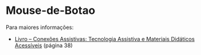# Mouse-de-Botao

Para maiores informações:
- [Livro – Conexões Assistivas: Tecnologia Assistiva e Materiais Didáticos Acessíveis](https://drive.google.com/file/d/1_BM6zQywOF1XtAiU45MmOcAh9_2PgRoI/view) (página 38)
